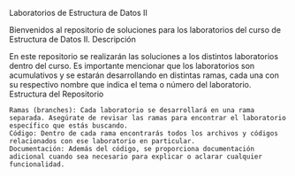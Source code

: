 Laboratorios de Estructura de Datos II

Bienvenidos al repositorio de soluciones para los laboratorios del curso de Estructura de Datos II.
Descripción

En este repositorio se realizarán las soluciones a los distintos laboratorios dentro del curso. Es importante mencionar que los laboratorios son acumulativos y se estarán desarrollando en distintas ramas, cada una con su respectivo nombre que indica el tema o número del laboratorio.
Estructura del Repositorio

    Ramas (branches): Cada laboratorio se desarrollará en una rama separada. Asegúrate de revisar las ramas para encontrar el laboratorio específico que estás buscando.
    Código: Dentro de cada rama encontrarás todos los archivos y códigos relacionados con ese laboratorio en particular.
    Documentación: Además del código, se proporciona documentación adicional cuando sea necesario para explicar o aclarar cualquier funcionalidad.
